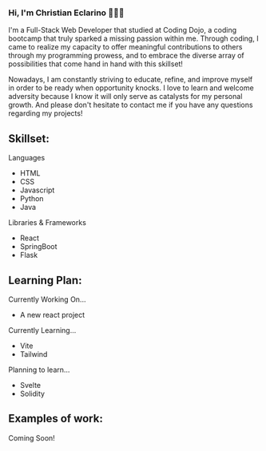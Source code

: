 ### Hi, I'm Christian Eclarino 👋👨‍💻

I'm a Full-Stack Web Developer that studied at Coding Dojo, a coding bootcamp that truly sparked a missing passion within me. Through coding, I came to realize my capacity to offer meaningful contributions to others through my programming prowess, and to embrace the diverse array of possibilities that come hand in hand with this skillset!

Nowadays, I am constantly striving to educate, refine, and improve myself in order to be ready when opportunity knocks. I love to learn and welcome adversity because I know it will only serve as catalysts for my personal growth. And please don't hesitate to contact me if you have any questions regarding my projects!

## Skillset:

Languages
* HTML
* CSS
* Javascript
* Python
* Java
  
Libraries & Frameworks
* React
* SpringBoot
* Flask

## Learning Plan:

Currently Working On... 
* A new react project

Currently Learning...
* Vite
* Tailwind

Planning to learn...
* Svelte
* Solidity


## Examples of work:

Coming Soon!

<!--
**ChrisCarino1/ChrisCarino1** is a ✨ _special_ ✨ repository because its `README.md` (this file) appears on your GitHub profile.

Here are some ideas to get you started:

- 🔭 I’m currently working on ...
- 🌱 I’m currently learning ...
- 👯 I’m looking to collaborate on ...
- 🤔 I’m looking for help with ...
- 💬 Ask me about ...
- 📫 How to reach me: ...
- 😄 Pronouns: ...
- ⚡ Fun fact: ...
-->
